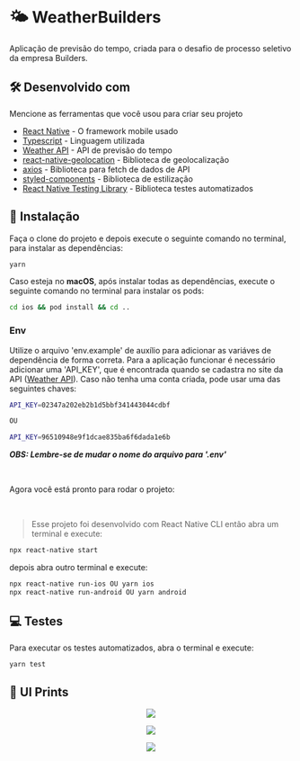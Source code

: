 # 🌤 WeatherBuilders
Aplicação de previsão do tempo, criada para o desafio de processo seletivo da empresa Builders.

## 🛠️ Desenvolvido com

Mencione as ferramentas que você usou para criar seu projeto

* [React Native](https://reactnative.dev/) - O framework mobile usado
* [Typescript](https://www.typescriptlang.org/) - Linguagem utilizada
* [Weather API](https://openweathermap.org/api) - API de previsão do tempo
* [react-native-geolocation](https://github.com/michalchudziak/react-native-geolocation) - Biblioteca de geolocalização
* [axios](https://axios-http.com/ptbr/docs/intro) - Biblioteca para fetch de dados de API
* [styled-components](https://styled-components.com/) - Biblioteca de estilização
* [React Native Testing Library](https://callstack.github.io/react-native-testing-library/) - Biblioteca testes automatizados

## 🔧 Instalação
Faça o clone do projeto e depois execute o seguinte comando no terminal, para instalar as dependências:

```bash
yarn
```

Caso esteja no **macOS**, após instalar todas as dependências, execute o seguinte comando no terminal para instalar os pods:

```bash
cd ios && pod install && cd ..
```

### Env
Utilize o arquivo 'env.example' de auxílio para adicionar as variáves de dependência de forma correta. Para a aplicação funcionar é necessário adicionar uma 'API_KEY', que é encontrada quando se cadastra no site da API ([Weather API](https://openweathermap.org/api)). Caso não tenha uma conta criada, pode usar uma das seguintes chaves:


```bash
API_KEY=02347a202eb2b1d5bbf341443044cdbf

OU

API_KEY=96510948e9f1dcae835ba6f6dada1e6b
```
<i><b>OBS: Lembre-se de mudar o nome do arquivo para '.env'</b></i>

</br>

Agora você está pronto para rodar o projeto:

</br>

> Esse projeto foi desenvolvido com React Native CLI então abra um terminal e execute:

```bash
npx react-native start
```
depois abra outro terminal e execute:

```bash
npx react-native run-ios OU yarn ios
npx react-native run-android OU yarn android
```

## 💻 Testes
Para executar os testes automatizados, abra o terminal e execute:

```bash
yarn test
```

## 📱 UI Prints

<p align="center">
  <img  src="https://user-images.githubusercontent.com/24718475/211412757-3cd4efb8-1b83-46a8-9282-73ed961cb381.png">
</p>

<p align="center">
  <img  src="https://user-images.githubusercontent.com/24718475/211412858-e7426600-8b0d-4782-9f5d-91e5f943a88a.png">
</p>

<p align="center">
  <img  src="https://user-images.githubusercontent.com/24718475/211412901-93daee1b-6e0f-4f41-8f25-1bb2477f93e1.png">
</p>